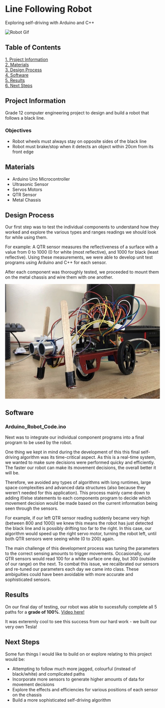 # Line Following Robot

Exploring self-driving with Arduino and C++

![Robot Gif](assets/Robot_Gif.gif)

<!-- ![Robot Image](assets/Robot_Pic.jpg)  -->

## Table of Contents
[1. Project Information](#Project-Information)  
[2. Materials](#Materials)  
[3. Design Process](#Design-Process)  
[4. Software](#Software)  
[5. Results](#Results)  
[6. Next Steps](#Next-Steps)  

## Project Information

Grade 12 computer engineering project to design and build a robot that follows a black line.

### Objectives
- Robot wheels must always stay on opposite sides of the black line
- Robot must brake/stop when it detects an object within 20cm from its front edge

## Materials
- Arduino Uno Microcontroller
- Ultrasonic Sensor
- Servos Motors
- QTR Sensor
- Metal Chassis

## Design Process
Our first step was to test the individual components to understand how they worked and explore the various types and ranges readings we should look for while using them.

For example: A QTR sensor measures the reflectiveness of a surface with a value from 0 to 1000 (0 for white (most reflective), and 1000 for black (least reflective).
Using these measurements, we were able to develop unit test programs using Arduino and C++ for each sensor.

After each component was thoroughly tested, we proceeded to mount them on the metal chassis and wire them with one another.

![Robot Image](assets/Robot_Pic.jpg)

## Software
### Arduino_Robot_Code.ino
Next was to integrate our individual component programs into a final program to be used by the robot. 

One thing we kept in mind during the development of this this final self-driving algorithm was its time-critical aspect. As this is a real-time system, we wanted to make sure decisions were performed quicky and efficiently. The faster our robot can make its movement decisions, the overall better it will be.

Therefore, we avoided any types of algorithms with long runtimes, large space complexities and advanced data structures (also because they weren’t needed for this application). This process mainly came down to adding if/else statements to each components program to decide which movement decision would be made based on the current information being seen through the sensors. 

For example, if our left QTR sensor reading suddenly became very high (between 800 and 1000) we knew this means the robot has just detected the black line and is possibly drifting too far to the right. In this case, our algorithm would speed up the right servo motor, turning the robot left, until both QTR sensors were seeing white (0 to 200) again.

The main challenge of this development process was tuning the parameters to the correct sensing amounts to trigger movements. Occasionally, our QTR sensors would read 100 for a white surface one day, but 300 (outside of our range) on the next. To combat this issue, we recalibrated our sensors and re-tuned our parameters each day we came into class. These ambiguities could have been avoidable with more accurate and sophisticated sensors.

## Results

On our final day of testing, our robot was able to sucessfully complete all 5 paths for a **grade of 100%**. <a href="https://imgur.com/a/wtMLOxQ" target="_blank">Video here!</a>

It was exteremly cool to see this success from our hard work - we built our very own Tesla!

## Next Steps
Some fun things I would like to build on or explore relating to this project would be:
- Attempting to follow much more jagged, colourful (instead of black/white) and complicated paths
- Incorporate more sensors to generate higher amounts of data for movement decisions
- Explore the effects and efficiencies for various positions of each sensor on the chassis
- Build a more sophisticated self-driving algorithm
